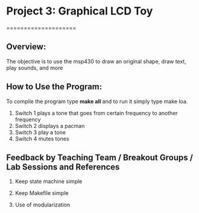 # Project 3: Graphical LCD Toy
====================

## Overview:
The objective is to use the msp430 to draw an original shape, draw text, play
sounds, and more


## How to Use the Program:

To compile the program type **make all** and to run it simply type make loa.

1. Switch 1 plays a tone that goes from certain frequency to another frequency
2. Switch 2 displays a pacman
3. Switch 3 play a tone
4. Switch 4 mutes tones

## Feedback by Teaching Team / Breakout Groups / Lab Sessions and References

1.  Keep state machine simple

2.  Keep Makefile simple

3.  Use of modularization
